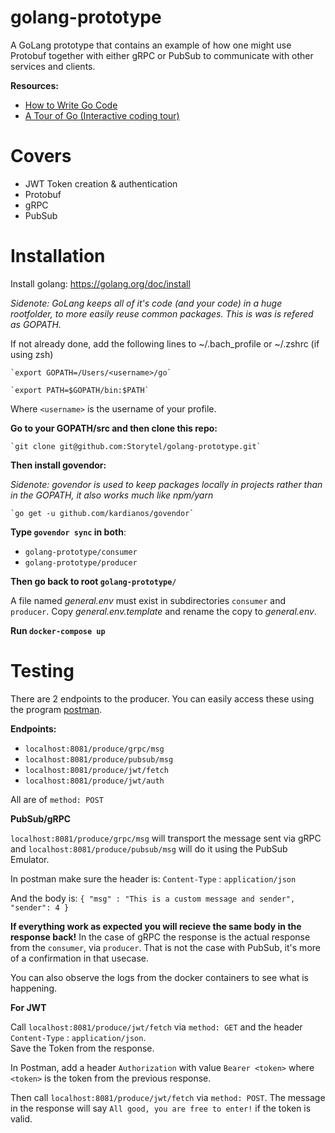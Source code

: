 # golang-prototype
A GoLang prototype that contains an example of how one might use Protobuf together with either gRPC or PubSub to communicate with other services and clients.

**Resources:**
- [How to Write Go Code](https://golang.org/doc/code.html)
- [A Tour of Go (Interactive coding tour)](https://tour.golang.org/welcome/1)

# Covers

- JWT Token creation & authentication
- Protobuf
- gRPC
- PubSub

# Installation

Install golang: https://golang.org/doc/install

*Sidenote: GoLang keeps all of it's code (and your code) in a huge rootfolder, to more easily reuse common packages. This is was is refered as GOPATH.*

If not already done, add the following lines to ~/.bach_profile or ~/.zshrc (if using zsh)

    `export GOPATH=/Users/<username>/go`

    `export PATH=$GOPATH/bin:$PATH`

Where `<username>` is the username of your profile.

**Go to your GOPATH/src and then clone this repo:**

    `git clone git@github.com:Storytel/golang-prototype.git`

**Then install govendor:**

*Sidenote: govendor is used to keep packages locally in projects rather than in the GOPATH, it also works much like npm/yarn*

    `go get -u github.com/kardianos/govendor`

**Type `govendor sync` in both**:
 - `golang-prototype/consumer`
 - `golang-prototype/producer`
 
**Then go back to root `golang-prototype/`**


A file named *general.env* must exist in subdirectories `consumer` and `producer`. Copy *general.env.template* and rename the copy to *general.env*.

**Run `docker-compose up`**

# Testing

There are 2 endpoints to the producer. You can easily access these using the program [postman](https://www.getpostman.com/postman). 

**Endpoints:**
 - `localhost:8081/produce/grpc/msg`
 - `localhost:8081/produce/pubsub/msg`
 - `localhost:8081/produce/jwt/fetch`
 - `localhost:8081/produce/jwt/auth`
 
All are of `method: POST`
 
**PubSub/gRPC**
 
`localhost:8081/produce/grpc/msg` will transport the message sent via gRPC and `localhost:8081/produce/pubsub/msg` will do it using the PubSub Emulator.

In postman make sure the header is:
`Content-Type` : `application/json`

And the body is:
`{
	"msg" : "This is a custom message and sender",
	"sender": 4
}`

**If everything work as expected you will recieve the same body in the response back!**
In the case of gRPC the response is the actual response from the `consumer`, via `producer`. That is not the case with PubSub, it's more of a confirmation in that usecase.

You can also observe the logs from the docker containers to see what is happening.

**For JWT**

Call `localhost:8081/produce/jwt/fetch` via `method: GET` and the header `Content-Type` : `application/json`.  
Save the Token from the response.

In Postman, add a header `Authorization` with value `Bearer <token>` where `<token>` is the token from the previous response.

Then call  `localhost:8081/produce/jwt/fetch` via `method: POST`.
The message in the response will say `All good, you are free to enter!` if the token is valid.
